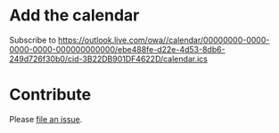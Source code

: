 # Add the calendar

Subscribe to https://outlook.live.com/owa//calendar/00000000-0000-0000-0000-000000000000/ebe488fe-d22e-4d53-8db6-249d726f30b0/cid-3B22DB901DF4622D/calendar.ics

# Contribute

Please [file an issue](https://github.com/yume-chan/vtuber-calendar/issues/new).
